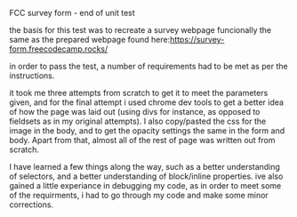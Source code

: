 FCC survey form - end of unit test

the basis for this test was to recreate a survey webpage funcionally the same as the prepared webpage found 
here:https://survey-form.freecodecamp.rocks/

in order to pass the test, a number of requirements had to be met as per the instructions.

it took me three attempts from scratch to get it to meet the parameters given, and for the final attempt 
i used chrome dev tools to get a better idea of how the page was laid out (using divs for instance, as opposed to 
fieldsets as in my original attempts). I also copy/pasted the css for the image in the body, and to get the
opacity settings the same in the form and body. Apart from that, almost all of the rest of page was written out 
from scratch. 

I have learned a few things along the way, such as a better understanding of selectors, and a better understanding
of block/inline properties. ive also gained a little experiance in debugging my code, as in order to meet some
of the requirments, i had to go through my code and make some minor corrections.
